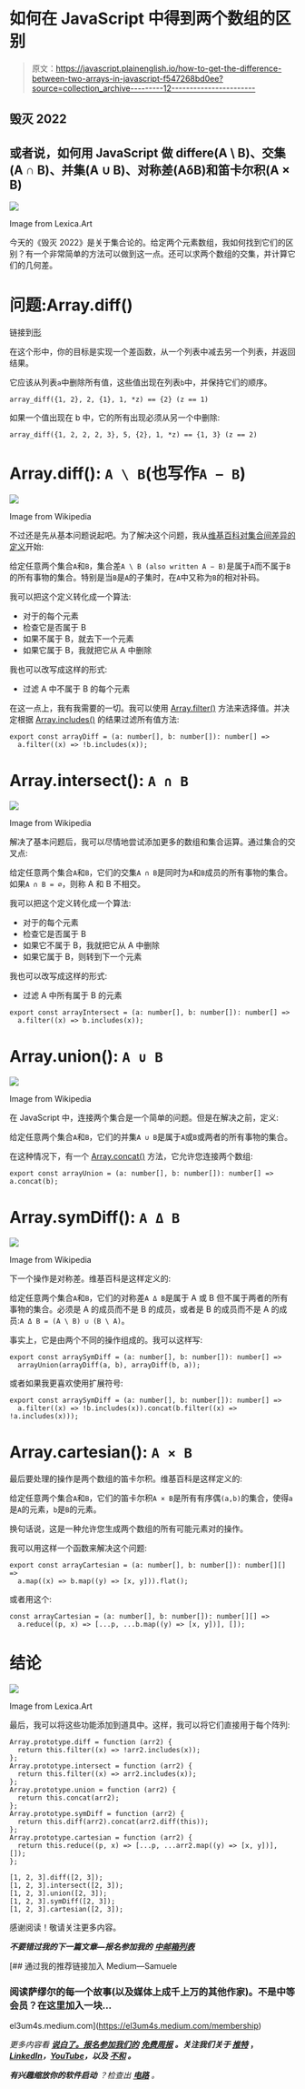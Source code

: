 # 如何在 JavaScript 中得到两个数组的区别

> 原文：<https://javascript.plainenglish.io/how-to-get-the-difference-between-two-arrays-in-javascript-f547268bd0ee?source=collection_archive---------12----------------------->

## 毁灭 2022

## 或者说，如何用 JavaScript 做 differe(A \ B)、交集(A ∩ B)、并集(A ∪ B)、对称差(AδB)和笛卡尔积(A × B)

![](img/71675b7ff46a5b710d7eeb2d084994a7.png)

Image from Lexica.Art

今天的《毁灭 2022》是关于集合论的。给定两个元素数组，我如何找到它们的区别？有一个非常简单的方法可以做到这一点。还可以求两个数组的交集，并计算它们的几何差。

# 问题:Array.diff()

链接到[形](https://www.codewars.com/kata/523f5d21c841566fde000009)

在这个形中，你的目标是实现一个差函数，从一个列表中减去另一个列表，并返回结果。

它应该从列表`a`中删除所有值，这些值出现在列表`b`中，并保持它们的顺序。

```
array_diff({1, 2}, 2, {1}, 1, *z) == {2} (z == 1)
```

如果一个值出现在 b 中，它的所有出现必须从另一个中删除:

```
array_diff({1, 2, 2, 2, 3}, 5, {2}, 1, *z) == {1, 3} (z == 2)
```

# Array.diff(): `A \ B`(也写作`A − B`)

![](img/2a51762515a740d7c60f629e74e64124.png)

Image from Wikipedia

不过还是先从基本问题说起吧。为了解决这个问题，我从[维基百科对集合间差异的定义](https://en.wikipedia.org/wiki/Set_(mathematics))开始:

给定任意两个集合`A`和`B`，集合差`A \ B (also written A − B)`是属于`A`而不属于`B`的所有事物的集合。特别是当`B`是`A`的子集时，在`A`中又称为`B`的相对补码。

我可以把这个定义转化成一个算法:

*   对于的每个元素
*   检查它是否属于 B
*   如果不属于 B，就去下一个元素
*   如果它属于 B，我就把它从 A 中删除

我也可以改写成这样的形式:

*   过滤 A 中不属于 B 的每个元素

在这一点上，我有我需要的一切。我可以使用 [Array.filter()](https://developer.mozilla.org/en-US/docs/Web/JavaScript/Reference/Global_Objects/Array/filter) 方法来选择值。并决定根据 [Array.includes()](https://developer.mozilla.org/en-US/docs/Web/JavaScript/Reference/Global_Objects/Array/includes) 的结果过滤所有值方法:

```
export const arrayDiff = (a: number[], b: number[]): number[] =>
  a.filter((x) => !b.includes(x));
```

# Array.intersect(): `A ∩ B`

![](img/ec342ae835640d006d5829456e2942ee.png)

Image from Wikipedia

解决了基本问题后，我可以尽情地尝试添加更多的数组和集合运算。通过集合的交叉点:

给定任意两个集合`A`和`B`，它们的交集`A ∩ B`是同时为`A`和`B`成员的所有事物的集合。如果`A ∩ B = ∅`，则称 A 和 B 不相交。

我可以把这个定义转化成一个算法:

*   对于的每个元素
*   检查它是否属于 B
*   如果它不属于 B，我就把它从 A 中删除
*   如果它属于 B，则转到下一个元素

我也可以改写成这样的形式:

*   过滤 A 中所有属于 B 的元素

```
export const arrayIntersect = (a: number[], b: number[]): number[] =>
  a.filter((x) => b.includes(x));
```

# Array.union(): `A ∪ B`

![](img/5e77f2ac541070187aad0eeafa38c8fe.png)

Image from Wikipedia

在 JavaScript 中，连接两个集合是一个简单的问题。但是在解决之前，定义:

给定任意两个集合`A`和`B`，它们的并集`A ∪ B`是属于`A`或`B`或两者的所有事物的集合。

在这种情况下，有一个 [Array.concat()](https://developer.mozilla.org/en-US/docs/Web/JavaScript/Reference/Global_Objects/Array/concat) 方法，它允许您连接两个数组:

```
export const arrayUnion = (a: number[], b: number[]): number[] => a.concat(b);
```

# Array.symDiff(): `A Δ B`

![](img/ec342ae835640d006d5829456e2942ee.png)

Image from Wikipedia

下一个操作是对称差。维基百科是这样定义的:

给定任意两个集合`A`和`B`，它们的对称差`A Δ B`是属于 A 或 B 但不属于两者的所有事物的集合。必须是 A 的成员而不是 B 的成员，或者是 B 的成员而不是 A 的成员:`A Δ B = (A \ B) ∪ (B \ A)`。

事实上，它是由两个不同的操作组成的。我可以这样写:

```
export const arraySymDiff = (a: number[], b: number[]): number[] =>
  arrayUnion(arrayDiff(a, b), arrayDiff(b, a));
```

或者如果我更喜欢使用扩展符号:

```
export const arraySymDiff = (a: number[], b: number[]): number[] =>
  a.filter((x) => !b.includes(x)).concat(b.filter((x) => !a.includes(x)));
```

# Array.cartesian(): `A × B`

最后要处理的操作是两个数组的笛卡尔积。维基百科是这样定义的:

给定任意两个集合`A`和`B`，它们的笛卡尔积`A × B`是所有有序偶`(a,b)`的集合，使得`a`是`A`的元素，`b`是`B`的元素。

换句话说，这是一种允许您生成两个数组的所有可能元素对的操作。

我可以用这样一个函数来解决这个问题:

```
export const arrayCartesian = (a: number[], b: number[]): number[][] =>
  a.map((x) => b.map((y) => [x, y])).flat();
```

或者用这个:

```
const arrayCartesian = (a: number[], b: number[]): number[][] =>
  a.reduce((p, x) => [...p, ...b.map((y) => [x, y])], []);
```

# 结论

![](img/4332fe7c6ffbb0bb94edfefc50524ed8.png)

Image from Lexica.Art

最后，我可以将这些功能添加到道具中。这样，我可以将它们直接用于每个阵列:

```
Array.prototype.diff = function (arr2) {
  return this.filter((x) => !arr2.includes(x));
};
Array.prototype.intersect = function (arr2) {
  return this.filter((x) => arr2.includes(x));
};
Array.prototype.union = function (arr2) {
  return this.concat(arr2);
};
Array.prototype.symDiff = function (arr2) {
  return this.diff(arr2).concat(arr2.diff(this));
};
Array.prototype.cartesian = function (arr2) {
  return this.reduce((p, x) => [...p, ...arr2.map((y) => [x, y])], []);
};

[1, 2, 3].diff([2, 3]);
[1, 2, 3].intersect([2, 3]);
[1, 2, 3].union([2, 3]);
[1, 2, 3].symDiff([2, 3]);
[1, 2, 3].cartesian([2, 3]);
```

感谢阅读！敬请关注更多内容。

***不要错过我的下一篇文章—报名参加我的*** [***中邮箱列表***](https://medium.com/subscribe/@el3um4s)

[](https://el3um4s.medium.com/membership) [## 通过我的推荐链接加入 Medium—Samuele

### 阅读萨缪尔的每一个故事(以及媒体上成千上万的其他作家)。不是中等会员？在这里加入一块…

el3um4s.medium.com](https://el3um4s.medium.com/membership) 

*更多内容看* [***说白了。报名参加我们的***](https://plainenglish.io/) **[***免费周报***](http://newsletter.plainenglish.io/) *。关注我们关于* [***推特***](https://twitter.com/inPlainEngHQ) ，[***LinkedIn***](https://www.linkedin.com/company/inplainenglish/)*，*[***YouTube***](https://www.youtube.com/channel/UCtipWUghju290NWcn8jhyAw)*，以及* [***不和***](https://discord.gg/GtDtUAvyhW) ***。*****

***有兴趣缩放你的软件启动*** *？检查出* [***电路***](https://circuit.ooo/?utm=publication-post-cta) *。*